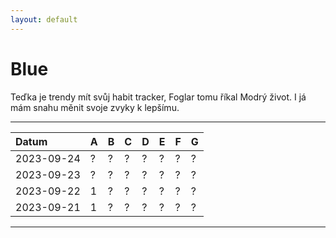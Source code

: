 ```yaml
---
layout: default
---
```


# Blue
Teďka je trendy mít svůj habit tracker, Foglar tomu říkal Modrý život. I já mám snahu měnit svoje zvyky k lepšímu.
* * *
| Datum      | A | B | C | D | E | F | G |
|:-----------|:--|:--|:--|:--|:--|:--|:--|
| 2023-09-24 | ? | ? | ? | ? | ? | ? | ? |
| 2023-09-23 | ? | ? | ? | ? | ? | ? | ? |
| 2023-09-22 | 1 | ? | ? | ? | ? | ? | ? |
| 2023-09-21 | 1 | ? | ? | ? | ? | ? | ? |
* * *